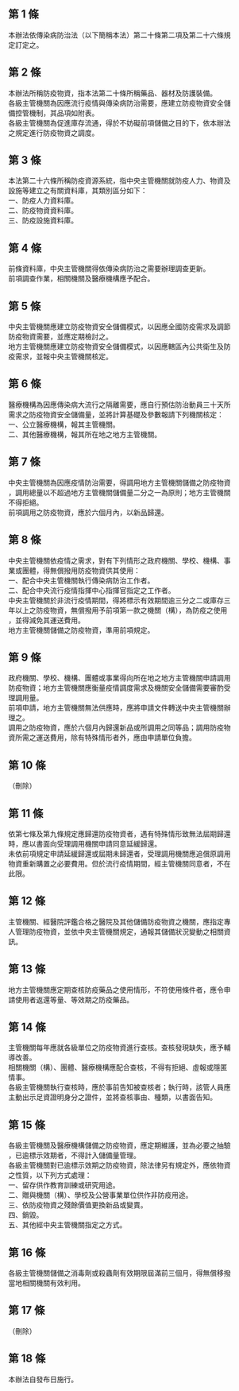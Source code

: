 第 1 條
-------
本辦法依傳染病防治法（以下簡稱本法）第二十條第二項及第二十六條規  
定訂定之。

第 2 條
-------
本辦法所稱防疫物資，指本法第二十條所稱藥品、器材及防護裝備。  
各級主管機關為因應流行疫情與傳染病防治需要，應建立防疫物資安全儲  
備控管機制，其品項如附表。  
各級主管機關為促進庫存流通，得於不妨礙前項儲備之目的下，依本辦法  
之規定進行防疫物資之調度。

第 3 條
-------
本法第二十六條所稱防疫資源系統，指中央主管機關就防疫人力、物資及  
設施等建立之有關資料庫，其類別區分如下：  
一、防疫人力資料庫。  
二、防疫物資資料庫。  
三、防疫設施資料庫。

第 4 條
-------
前條資料庫，中央主管機關得依傳染病防治之需要辦理調查更新。  
前項調查作業，相關機關及醫療機構應予配合。

第 5 條
-------
中央主管機關應建立防疫物資安全儲備模式，以因應全國防疫需求及調節  
防疫物資需要，並應定期檢討之。  
地方主管機關應建立防疫物資安全儲備模式，以因應轄區內公共衛生及防  
疫需求，並報中央主管機關核定。

第 6 條
-------
醫療機構為因應傳染病大流行之隔離需要，應自行預估防治動員三十天所  
需求之防疫物資安全儲備量，並將計算基礎及參數報請下列機關核定：  
一、公立醫療機構，報其主管機關。  
二、其他醫療機構，報其所在地之地方主管機關。

第 7 條
-------
中央主管機關為因應疫情防治需要，得調用地方主管機關儲備之防疫物資  
，調用總量以不超過地方主管機關儲備量二分之一為原則；地方主管機關  
不得拒絕。  
前項調用之防疫物資，應於六個月內，以新品歸還。

第 8 條
-------
中央主管機關依疫情之需求，對有下列情形之政府機關、學校、機構、事  
業或團體，得無償撥用防疫物資供其使用：  
一、配合中央主管機關執行傳染病防治工作者。  
二、配合中央流行疫情指揮中心指揮官指定之工作者。  
中央主管機關於非流行疫情期間，得將標示有效期間逾三分之二或庫存三  
年以上之防疫物資，無償撥用予前項第一款之機關（構），為防疫之使用  
，並得減免其運送費用。  
地方主管機關儲備之防疫物資，準用前項規定。

第 9 條
-------
政府機關、學校、機構、團體或事業得向所在地之地方主管機關申請調用  
防疫物資；地方主管機關應衡量疫情調度需求及機關安全儲備需要審酌受  
理調用量。  
前項申請，地方主管機關無法供應時，應將申請文件轉送中央主管機關辦  
理之。  
調用之防疫物資，應於六個月內歸還新品或所調用之同等品；調用防疫物  
資所需之運送費用，除有特殊情形者外，應由申請單位負擔。

第 10 條
--------
（刪除）

第 11 條
--------
依第七條及第九條規定應歸還防疫物資者，遇有特殊情形致無法屆期歸還  
時，應以書面向受理調用機關申請同意延緩歸還。  
未依前項規定申請延緩歸還或屆期未歸還者，受理調用機關應追償原調用  
物資重新購置之必要費用。但於流行疫情期間，經主管機關同意者，不在  
此限。

第 12 條
--------
主管機關、經醫院評鑑合格之醫院及其他儲備防疫物資之機關，應指定專  
人管理防疫物資，並依中央主管機關規定，通報其儲備狀況變動之相關資  
訊。

第 13 條
--------
地方主管機關應定期查核防疫藥品之使用情形，不符使用條件者，應令申  
請使用者返還等量、等效期之防疫藥品。

第 14 條
--------
主管機關每年應就各級單位之防疫物資進行查核。查核發現缺失，應予輔  
導改善。  
相關機關（構）、團體、醫療機構應配合查核，不得有拒絕、虛報或隱匿  
情事。  
各級主管機關執行查核時，應於事前告知被查核者；執行時，該管人員應  
主動出示足資證明身分之證件，並將查核事由、種類，以書面告知。

第 15 條
--------
各級主管機關及醫療機構儲備之防疫物資，應定期維護，並為必要之抽驗  
，已逾標示效期者，不得計入儲備量管理。  
各級主管機關對已逾標示效期之防疫物資，除法律另有規定外，應依物資  
之性質，以下列方式處理：  
一、留存供作教育訓練或研究用途。  
二、贈與機關（構）、學校及公營事業單位供作非防疫用途。  
三、依防疫物資之殘餘價值更換新品或變賣。  
四、銷毀。  
五、其他經中央主管機關指定之方式。

第 16 條
--------
各級主管機關儲備之消毒劑或殺蟲劑有效期限屆滿前三個月，得無償移撥  
當地相關機關有效利用。

第 17 條
--------
（刪除）

第 18 條
--------
本辦法自發布日施行。

